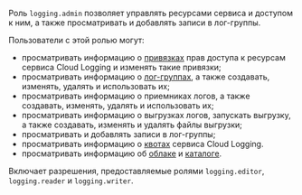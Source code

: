 Роль `logging.admin` позволяет управлять ресурсами сервиса и доступом к ним, а также просматривать и добавлять записи в лог-группы.

Пользователи с этой ролью могут:
* просматривать информацию о [привязках](../../iam/concepts/access-control/index.md#access-bindings) прав доступа к ресурсам сервиса Cloud Logging и изменять такие привязки;
* просматривать информацию о [лог-группах](../../logging/concepts/log-group.md), а также создавать, изменять, удалять и использовать их;
* просматривать информацию о приемниках логов, а также создавать, изменять, удалять и использовать их;
* просматривать информацию о выгрузках логов, запускать выгрузку, а также создавать, изменять и удалять файлы выгрузки;
* просматривать и добавлять записи в лог-группы;
* просматривать информацию о [квотах](../../logging/concepts/limits.md#logging-quotas) сервиса Cloud Logging.
* просматривать информацию об [облаке](../../resource-manager/concepts/resources-hierarchy.md#cloud) и [каталоге](../../resource-manager/concepts/resources-hierarchy.md#folder).

Включает разрешения, предоставляемые ролями `logging.editor`, `logging.reader` и `logging.writer`.